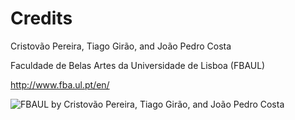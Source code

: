 Credits
===
Cristovão Pereira, Tiago Girão, and João Pedro Costa

Faculdade de Belas Artes da Universidade de Lisboa (FBAUL)

http://www.fba.ul.pt/en/

![FBAUL by Cristovão Pereira, Tiago Girão, and João Pedro Costa](https://raw.githubusercontent.com/BITalinoWorld/3D-Models/master/Freestyle/FBAUL/FBAUL%20%5Bscreenshot%5D.jpg)
